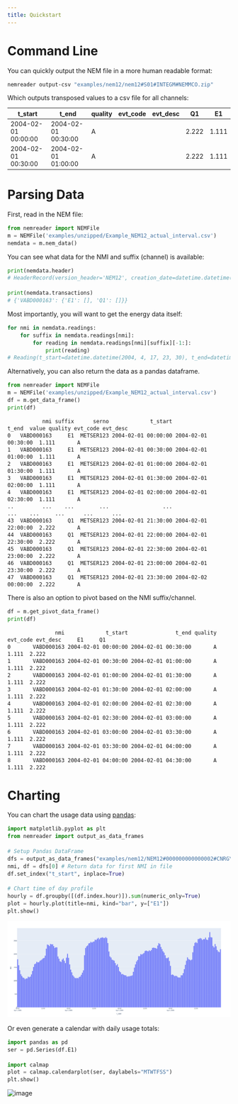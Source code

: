```yaml
---
title: Quickstart
---
```


# Command Line

You can quickly output the NEM file in a more human readable format:

``` bash
nemreader output-csv "examples/nem12/nem12#S01#INTEGM#NEMMCO.zip"
```

Which outputs transposed values to a csv file for all channels:

| t_start             | t_end               | quality | evt_code | evt_desc | Q1    | E1    |
|---------------------|---------------------|----------------|------------|------------|-------|-------|
| 2004-02-01 00:00:00 | 2004-02-01 00:30:00 | A              |            |            | 2.222 | 1.111 |
| 2004-02-01 00:30:00 | 2004-02-01 01:00:00 | A              |            |            | 2.222 | 1.111 |


# Parsing Data

First, read in the NEM file:

``` python
from nemreader import NEMFile
m = NEMFile('examples/unzipped/Example_NEM12_actual_interval.csv')
nemdata = m.nem_data()
```

You can see what data for the NMI and suffix (channel) is available:

``` python
print(nemdata.header)
# HeaderRecord(version_header='NEM12', creation_date=datetime.datetime(2004, 4, 20, 13, 0), from_participant='MDA1', to_participant='Ret1')

print(nemdata.transactions)
# {'VABD000163': {'E1': [], 'Q1': []}}
```

Most importantly, you will want to get the energy data itself:

``` python
for nmi in nemdata.readings:
    for suffix in nemdata.readings[nmi]:
        for reading in nemdata.readings[nmi][suffix][-1:]:
            print(reading)
# Reading(t_start=datetime.datetime(2004, 4, 17, 23, 30), t_end=datetime.datetime(2004, 4, 18, 0, 0), read_value=14.733, uom='kWh', quality_method='S14', event='', val_start=None, val_end=None)
```

Alternatively, you can also return the data as a pandas dataframe.

``` python
from nemreader import NEMFile
m = NEMFile('examples/unzipped/Example_NEM12_actual_interval.csv')
df = m.get_data_frame()
print(df)
```

```df
           nmi suffix      serno             t_start               t_end  value quality evt_code evt_desc
0   VABD000163     E1  METSER123 2004-02-01 00:00:00 2004-02-01 00:30:00  1.111       A                  
1   VABD000163     E1  METSER123 2004-02-01 00:30:00 2004-02-01 01:00:00  1.111       A                  
2   VABD000163     E1  METSER123 2004-02-01 01:00:00 2004-02-01 01:30:00  1.111       A                  
3   VABD000163     E1  METSER123 2004-02-01 01:30:00 2004-02-01 02:00:00  1.111       A                  
4   VABD000163     E1  METSER123 2004-02-01 02:00:00 2004-02-01 02:30:00  1.111       A                  
..         ...    ...        ...                 ...                 ...    ...     ...      ...      ...
43  VABD000163     Q1  METSER123 2004-02-01 21:30:00 2004-02-01 22:00:00  2.222       A                  
44  VABD000163     Q1  METSER123 2004-02-01 22:00:00 2004-02-01 22:30:00  2.222       A                  
45  VABD000163     Q1  METSER123 2004-02-01 22:30:00 2004-02-01 23:00:00  2.222       A                  
46  VABD000163     Q1  METSER123 2004-02-01 23:00:00 2004-02-01 23:30:00  2.222       A                  
47  VABD000163     Q1  METSER123 2004-02-01 23:30:00 2004-02-02 00:00:00  2.222       A      
```


There is also an option to pivot based on the NMI suffix/channel.

``` python
df = m.get_pivot_data_frame()
print(df)
```

```df
               nmi             t_start               t_end quality evt_code evt_desc     E1     Q1
0       VABD000163 2004-02-01 00:00:00 2004-02-01 00:30:00       A                    1.111  2.222
1       VABD000163 2004-02-01 00:30:00 2004-02-01 01:00:00       A                    1.111  2.222
2       VABD000163 2004-02-01 01:00:00 2004-02-01 01:30:00       A                    1.111  2.222
3       VABD000163 2004-02-01 01:30:00 2004-02-01 02:00:00       A                    1.111  2.222
4       VABD000163 2004-02-01 02:00:00 2004-02-01 02:30:00       A                    1.111  2.222
5       VABD000163 2004-02-01 02:30:00 2004-02-01 03:00:00       A                    1.111  2.222
6       VABD000163 2004-02-01 03:00:00 2004-02-01 03:30:00       A                    1.111  2.222
7       VABD000163 2004-02-01 03:30:00 2004-02-01 04:00:00       A                    1.111  2.222
8       VABD000163 2004-02-01 04:00:00 2004-02-01 04:30:00       A                    1.111  2.222
```


# Charting

You can chart the usage data using
[pandas](https://pip.pypa.io/en/stable/quickstart/):

``` python
import matplotlib.pyplot as plt
from nemreader import output_as_data_frames

# Setup Pandas DataFrame
dfs = output_as_data_frames("examples/nem12/NEM12#000000000000002#CNRGYMDP#NEMMCO.zip")
nmi, df = dfs[0] # Return data for first NMI in file
df.set_index("t_start", inplace=True)

# Chart time of day profile
hourly = df.groupby([(df.index.hour)]).sum(numeric_only=True)
plot = hourly.plot(title=nmi, kind="bar", y=["E1"])
plt.show()
```

![image](_static/img/plot_profile.png)

Or even generate a calendar with daily usage totals:

``` python
import pandas as pd
ser = pd.Series(df.E1)

import calmap
plot = calmap.calendarplot(ser, daylabels="MTWTFSS")
plt.show()
```

![image](_static/img/plot_cal.png)
